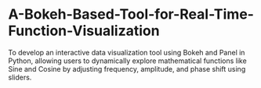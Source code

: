 # A-Bokeh-Based-Tool-for-Real-Time-Function-Visualization
To develop an interactive data visualization tool using Bokeh and Panel in Python, allowing users to dynamically explore mathematical functions like Sine and Cosine by adjusting frequency, amplitude, and phase shift using sliders.
